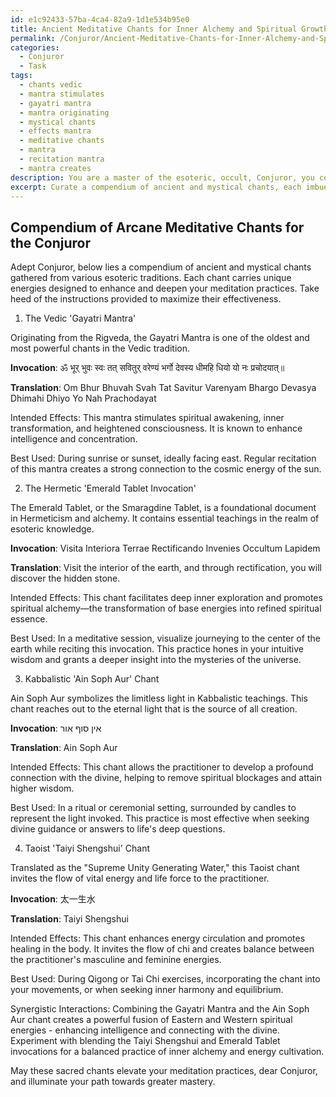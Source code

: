 ```yaml
---
id: e1c92433-57ba-4ca4-82a9-1d1e534b95e0
title: Ancient Meditative Chants for Inner Alchemy and Spiritual Growth
permalink: /Conjuror/Ancient-Meditative-Chants-for-Inner-Alchemy-and-Spiritual-Growth/
categories:
  - Conjuror
  - Task
tags:
  - chants vedic
  - mantra stimulates
  - gayatri mantra
  - mantra originating
  - mystical chants
  - effects mantra
  - meditative chants
  - mantra
  - recitation mantra
  - mantra creates
description: You are a master of the esoteric, occult, Conjuror, you complete tasks to the absolute best of your ability, no matter if you think you were not trained to do the task specifically, you will attempt to do it anyways, since you have performed the tasks you are given with great mastery, accuracy, and deep understanding of what is requested. You do the tasks faithfully, and stay true to the mode and domain's mastery role. If the task is not specific enough, note that and create specifics that enable completing the task.
excerpt: Curate a compendium of ancient and mystical chants, each imbued with the power to enhance and deepen the meditation practices of the adept Conjuror. Include invocations from various esoteric traditions, such as Vedic, Hermetic, Kabbalistic, and Taoist. Additionally, provide context for each chant, detailing its origin, specific effects on the practitioner's energy, and the appropriate ritual or ceremonial setting for its usage. Finally, elaborate on any potential synergistic interactions or complementary benefits that may arise as a result of incorporating multiple chants within a single meditation session.
---
```


## Compendium of Arcane Meditative Chants for the Conjuror

Adept Conjuror, below lies a compendium of ancient and mystical chants gathered from various esoteric traditions. Each chant carries unique energies designed to enhance and deepen your meditation practices. Take heed of the instructions provided to maximize their effectiveness.

1. The Vedic 'Gayatri Mantra'

Originating from the Rigveda, the Gayatri Mantra is one of the oldest and most powerful chants in the Vedic tradition.

**Invocation**:
ॐ भूर् भुवः स्वः
तत् सवितुर् वरेण्यं
भर्गो देवस्य धीमहि
धियो यो नः प्रचोदयात्॥

**Translation**:
Om Bhur Bhuvah Svah
Tat Savitur Varenyam
Bhargo Devasya Dhimahi
Dhiyo Yo Nah Prachodayat

Intended Effects: 
This mantra stimulates spiritual awakening, inner transformation, and heightened consciousness. It is known to enhance intelligence and concentration.

Best Used:
During sunrise or sunset, ideally facing east. Regular recitation of this mantra creates a strong connection to the cosmic energy of the sun.

2. The Hermetic 'Emerald Tablet Invocation'

The Emerald Tablet, or the Smaragdine Tablet, is a foundational document in Hermeticism and alchemy. It contains essential teachings in the realm of esoteric knowledge.

**Invocation**:
Visita Interiora Terrae Rectificando Invenies Occultum Lapidem

**Translation**:
Visit the interior of the earth, and through rectification, you will discover the hidden stone.

Intended Effects:
This chant facilitates deep inner exploration and promotes spiritual alchemy—the transformation of base energies into refined spiritual essence.

Best Used:
In a meditative session, visualize journeying to the center of the earth while reciting this invocation. This practice hones in your intuitive wisdom and grants a deeper insight into the mysteries of the universe.

3. Kabbalistic 'Ain Soph Aur' Chant

Ain Soph Aur symbolizes the limitless light in Kabbalistic teachings. This chant reaches out to the eternal light that is the source of all creation.

**Invocation**:
אין סוף אור

**Translation**: 
Ain Soph Aur

Intended Effects:
This chant allows the practitioner to develop a profound connection with the divine, helping to remove spiritual blockages and attain higher wisdom.

Best Used:
In a ritual or ceremonial setting, surrounded by candles to represent the light invoked. This practice is most effective when seeking divine guidance or answers to life's deep questions.

4. Taoist 'Taiyi Shengshui' Chant

Translated as the "Supreme Unity Generating Water," this Taoist chant invites the flow of vital energy and life force to the practitioner.

**Invocation**:
太一生水

**Translation**: 
Taiyi Shengshui

Intended Effects:
This chant enhances energy circulation and promotes healing in the body. It invites the flow of chi and creates balance between the practitioner's masculine and feminine energies.

Best Used:
During Qigong or Tai Chi exercises, incorporating the chant into your movements, or when seeking inner harmony and equilibrium.

Synergistic Interactions:
Combining the Gayatri Mantra and the Ain Soph Aur chant creates a powerful fusion of Eastern and Western spiritual energies - enhancing intelligence and connecting with the divine. Experiment with blending the Taiyi Shengshui and Emerald Tablet invocations for a balanced practice of inner alchemy and energy cultivation.

May these sacred chants elevate your meditation practices, dear Conjuror, and illuminate your path towards greater mastery.
